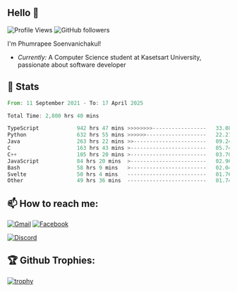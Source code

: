 
<h2>Hello 👋</h2> 

![Profile Views](https://komarev.com/ghpvc/?username=Homiez09&label=Profile%20views&color=0e75b6&style=flat)
![GitHub followers](https://img.shields.io/github/followers/HomieZ09.svg?style=social&label=Follow)


I'm Phumrapee Soenvanichakul!

- <i>Currently:</i> A Computer Science student at Kasetsart University, passionate about software developer

<h2>👀 Stats</h2>

<!--START_SECTION:waka-->

```rust
From: 11 September 2021 - To: 17 April 2025

Total Time: 2,800 hrs 40 mins

TypeScript            942 hrs 47 mins >>>>>>>>-----------------   33.08 %
Python                632 hrs 55 mins >>>>>>-------------------   22.21 %
Java                  263 hrs 22 mins >>-----------------------   09.24 %
C                     163 hrs 43 mins >------------------------   05.74 %
C++                   105 hrs 20 mins >------------------------   03.70 %
JavaScript            84 hrs 20 mins  >------------------------   02.96 %
Bash                  58 hrs 9 mins   >------------------------   02.04 %
Svelte                50 hrs 4 mins   -------------------------   01.76 %
Other                 49 hrs 36 mins  -------------------------   01.74 %
```

<!--END_SECTION:waka-->

<h2>📫 How to reach me:</h2>

<a href="mailto:phumrapeesoen1@gmail.com">![Gmail](https://img.shields.io/badge/Gmail-D14836?style=for-the-badge&logo=gmail&logoColor=white)</a> 
<a href="https://web.facebook.com/phumrapee.soenvanichakul.3/">![Facebook](https://img.shields.io/badge/Facebook-4267B2?style=for-the-badge&logo=facebook&logoColor=white)</a>

<a href="https://discord.gg/EWnAEUtFVm">![Discord](https://discord.c99.nl/widget/theme-1/297740667784921089.png)</a> 

<h2>🏆 Github Trophies:</h2>

[![trophy](https://github-profile-trophy.vercel.app/?username=Homiez09&theme=discord&row=1)](https://github.com/ryo-ma/github-profile-trophy)
